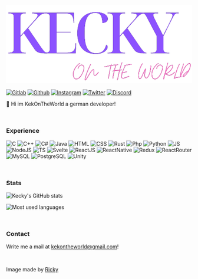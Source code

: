 <img src="Blue_and_Pink_Zigzag_Patterned_Name_Tag.png" alt="Loading...">

<a href="https://gitlab.com/KekOnTheWorld">![Gitlab](https://img.shields.io/badge/GitLab-330F63?style=for-the-badge&logo=gitlab&logoColor=white)</a>
<a href="https://github.com/KekOnTheWorld">![Github](https://img.shields.io/badge/GitHub-100000?style=for-the-badge&logo=github&logoColor=white)</a>
<a href="https://www.instagram.com/kekontheworld/">![Instagram](https://img.shields.io/badge/Instagram-E4405F?style=for-the-badge&logo=instagram&logoColor=white)</a>
<a href="https://twitter.com/KekOnTheWorld">![Twitter](https://img.shields.io/badge/Twitter-1DA1F2?style=for-the-badge&logo=twitter&logoColor=white)</a>
<a href="https://discord.gg/Cq2UpzeTnm">![Discord](https://img.shields.io/badge/Discord-7289DA?style=for-the-badge&logo=discord&logoColor=white)</a>

👋 Hi im KekOnTheWorld a german developer!

<br>

### Experience
![C](https://img.shields.io/badge/C-00599C?style=for-the-badge&logo=c&logoColor=white)
![C++](https://img.shields.io/badge/C%2B%2B-00599C?style=for-the-badge&logo=c%2B%2B&logoColor=white)
![C#](https://img.shields.io/badge/C%23-239120?style=for-the-badge&logo=c-sharp&logoColor=white)
![Java](https://img.shields.io/badge/Java-ED8B00?style=for-the-badge&logo=java&logoColor=white)
![HTML](https://img.shields.io/badge/HTML5-E34F26?style=for-the-badge&logo=html5&logoColor=white)
![CSS](https://img.shields.io/badge/CSS3-1572B6?style=for-the-badge&logo=css3&logoColor=white)
![Rust](https://img.shields.io/badge/Rust-000000?style=for-the-badge&logo=rust&logoColor=white)
![Php](https://img.shields.io/badge/PHP-777BB4?style=for-the-badge&logo=php&logoColor=white)
![Python](https://img.shields.io/badge/Python-3776AB?style=for-the-badge&logo=python&logoColor=white)
![JS](https://img.shields.io/badge/JavaScript-F7DF1E?style=for-the-badge&logo=javascript&logoColor=black)
![NodeJS](https://img.shields.io/badge/Node.js-43853D?style=for-the-badge&logo=node.js&logoColor=white)
![TS](https://img.shields.io/badge/TypeScript-007ACC?style=for-the-badge&logo=typescript&logoColor=white)
![Svelte](https://img.shields.io/badge/Svelte-4A4A55?style=for-the-badge&logo=svelte&logoColor=FF3E00)
![ReactJS](https://img.shields.io/badge/React-20232A?style=for-the-badge&logo=react&logoColor=61DAFB)
![ReactNative](https://img.shields.io/badge/React_Native-20232A?style=for-the-badge&logo=react&logoColor=61DAFB)
![Redux](https://img.shields.io/badge/Redux-593D88?style=for-the-badge&logo=redux&logoColor=white)
![ReactRouter](https://img.shields.io/badge/React_Router-CA4245?style=for-the-badge&logo=react-router&logoColor=white)
![MySQL](https://img.shields.io/badge/MySQL-00000F?style=for-the-badge&logo=mysql&logoColor=white)
![PostgreSQL](https://img.shields.io/badge/PostgreSQL-316192?style=for-the-badge&logo=postgresql&logoColor=white)
![Unity](https://img.shields.io/badge/Unity-100000?style=for-the-badge&logo=unity&logoColor=white)


<br>

### Stats

![Kecky's GitHub stats](https://github-readme-stats.vercel.app/api?username=KekOnTheWorld&theme=midnight-purple)

![Most used languages](https://github-readme-stats.vercel.app/api/top-langs/?username=KekOnTheWorld&theme=midnight-purple)
  
<br>

### Contact
Write me a mail at <a href="mailto:kekontheworld@gmail.com">kekontheworld@gmail.com</a>!

<!---
KekOnTheWorld/KekOnTheWorld is a ✨ special ✨ repository because its `README.md` (this file) appears on your GitHub profile.
You can click the Preview link to take a look at your changes.
--->
<br>

Image made by [Ricky](https://github.com/Rickaym)
